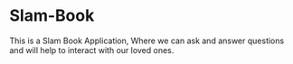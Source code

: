# Slam-Book
This is a Slam Book Application, Where we can ask and answer questions and will help to interact with our loved ones.
